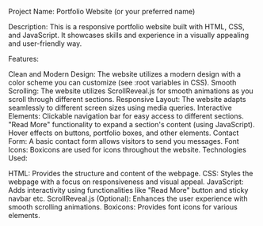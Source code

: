 Project Name: Portfolio Website (or your preferred name)

Description: This is a responsive portfolio website built with HTML, CSS, and JavaScript. It showcases skills and experience in a visually appealing and user-friendly way.

Features:

Clean and Modern Design: The website utilizes a modern design with a color scheme you can customize (see :root variables in CSS).
Smooth Scrolling: The website utilizes ScrollReveal.js for smooth animations as you scroll through different sections.
Responsive Layout: The website adapts seamlessly to different screen sizes using media queries.
Interactive Elements:
Clickable navigation bar for easy access to different sections.
"Read More" functionality to expand a section's content (using JavaScript).
Hover effects on buttons, portfolio boxes, and other elements.
Contact Form: A basic contact form allows visitors to send you messages.
Font Icons: Boxicons are used for icons throughout the website.
Technologies Used:

HTML: Provides the structure and content of the webpage.
CSS: Styles the webpage with a focus on responsiveness and visual appeal.
JavaScript: Adds interactivity using functionalities like "Read More" button and sticky navbar etc.
ScrollReveal.js (Optional): Enhances the user experience with smooth scrolling animations.
Boxicons: Provides font icons for various elements.
